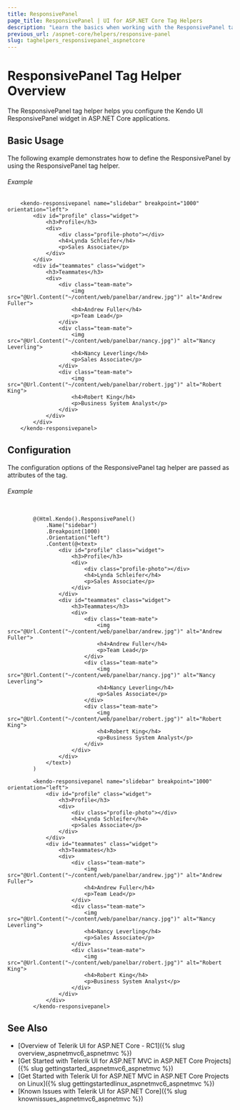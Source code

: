 ```yaml
---
title: ResponsivePanel
page_title: ResponsivePanel | UI for ASP.NET Core Tag Helpers
description: "Learn the basics when working with the ResponsivePanel tag helper for ASP.NET Core (MVC 6 or ASP.NET Core MVC)."
previous_url: /aspnet-core/helpers/responsive-panel
slug: taghelpers_responsivepanel_aspnetcore
---
```


# ResponsivePanel Tag Helper Overview

The ResponsivePanel tag helper helps you configure the Kendo UI ResponsivePanel widget in ASP.NET Core applications.

## Basic Usage

The following example demonstrates how to define the ResponsivePanel by using the ResponsivePanel tag helper.

###### Example

        <kendo-responsivepanel name="slidebar" breakpoint="1000" orientation="left">
            <div id="profile" class="widget">
                <h3>Profile</h3>
                <div>
                    <div class="profile-photo"></div>
                    <h4>Lynda Schleifer</h4>
                    <p>Sales Associate</p>
                </div>
            </div>
            <div id="teammates" class="widget">
                <h3>Teammates</h3>
                <div>
                    <div class="team-mate">
                        <img src="@Url.Content("~/content/web/panelbar/andrew.jpg")" alt="Andrew Fuller">
                        <h4>Andrew Fuller</h4>
                        <p>Team Lead</p>
                    </div>
                    <div class="team-mate">
                        <img src="@Url.Content("~/content/web/panelbar/nancy.jpg")" alt="Nancy Leverling">
                        <h4>Nancy Leverling</h4>
                        <p>Sales Associate</p>
                    </div>
                    <div class="team-mate">
                        <img src="@Url.Content("~/content/web/panelbar/robert.jpg")" alt="Robert King">
                        <h4>Robert King</h4>
                        <p>Business System Analyst</p>
                    </div>
                </div>
            </div>
        </kendo-responsivepanel>


## Configuration

The configuration options of the ResponsivePanel tag helper are passed as attributes of the tag.

###### Example

```tab-cshtml

        @(Html.Kendo().ResponsivePanel()
            .Name("sidebar")
            .Breakpoint(1000)
            .Orientation("left")
            .Content(@<text>
                <div id="profile" class="widget">
                    <h3>Profile</h3>
                    <div>
                        <div class="profile-photo"></div>
                        <h4>Lynda Schleifer</h4>
                        <p>Sales Associate</p>
                    </div>
                </div>
                <div id="teammates" class="widget">
                    <h3>Teammates</h3>
                    <div>
                        <div class="team-mate">
                            <img src="@Url.Content("~/content/web/panelbar/andrew.jpg")" alt="Andrew Fuller">
                            <h4>Andrew Fuller</h4>
                            <p>Team Lead</p>
                        </div>
                        <div class="team-mate">
                            <img src="@Url.Content("~/content/web/panelbar/nancy.jpg")" alt="Nancy Leverling">
                            <h4>Nancy Leverling</h4>
                            <p>Sales Associate</p>
                        </div>
                        <div class="team-mate">
                            <img src="@Url.Content("~/content/web/panelbar/robert.jpg")" alt="Robert King">
                            <h4>Robert King</h4>
                            <p>Business System Analyst</p>
                        </div>
                    </div>
                </div>
            </text>)
        )
```
```tab-tagHelper
        <kendo-responsivepanel name="slidebar" breakpoint="1000" orientation="left">
            <div id="profile" class="widget">
                <h3>Profile</h3>
                <div>
                    <div class="profile-photo"></div>
                    <h4>Lynda Schleifer</h4>
                    <p>Sales Associate</p>
                </div>
            </div>
            <div id="teammates" class="widget">
                <h3>Teammates</h3>
                <div>
                    <div class="team-mate">
                        <img src="@Url.Content("~/content/web/panelbar/andrew.jpg")" alt="Andrew Fuller">
                        <h4>Andrew Fuller</h4>
                        <p>Team Lead</p>
                    </div>
                    <div class="team-mate">
                        <img src="@Url.Content("~/content/web/panelbar/nancy.jpg")" alt="Nancy Leverling">
                        <h4>Nancy Leverling</h4>
                        <p>Sales Associate</p>
                    </div>
                    <div class="team-mate">
                        <img src="@Url.Content("~/content/web/panelbar/robert.jpg")" alt="Robert King">
                        <h4>Robert King</h4>
                        <p>Business System Analyst</p>
                    </div>
                </div>
            </div>
        </kendo-responsivepanel>
```

## See Also

* [Overview of Telerik UI for ASP.NET Core - RC1]({% slug overview_aspnetmvc6_aspnetmvc %})
* [Get Started with Telerik UI for ASP.NET MVC in ASP.NET Core Projects]({% slug gettingstarted_aspnetmvc6_aspnetmvc %})
* [Get Started with Telerik UI for ASP.NET MVC in ASP.NET Core Projects on Linux]({% slug gettingstartedlinux_aspnetmvc6_aspnetmvc %})
* [Known Issues with Telerik UI for ASP.NET Core]({% slug knownissues_aspnetmvc6_aspnetmvc %})
